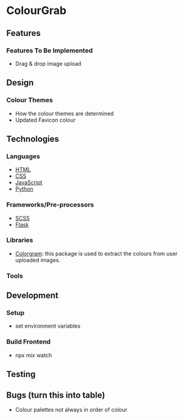 # ColourGrab

## Features

### Features To Be Implemented
- Drag & drop image upload

## Design

### Colour Themes
- How the colour themes are determined
- Updated Favicon colour

## Technologies

### Languages
- [HTML](https://developer.mozilla.org/en-US/docs/Web/HTML)
- [CSS](https://developer.mozilla.org/en-US/docs/Web/CSS)
- [JavaScript](https://developer.mozilla.org/en-US/docs/Learn/JavaScript)
- [Python](https://www.python.org/)

### Frameworks/Pre-processors
- [SCSS](https://sass-lang.com/)
- [Flask](https://flask.palletsprojects.com/en/3.0.x/)

### Libraries
- [Colorgram](https://pypi.org/project/colorgram.py/): this package is used to extract the colours from user uploaded images.

### Tools

## Development

### Setup
- set environment variables

### Build Frontend
- npx mix watch

## Testing

## Bugs (turn this into table)
- Colour palettes not always in order of colour